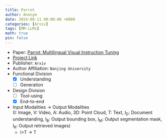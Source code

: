 ```yaml
---
title: Parrot
author: Anonym
date: 2024-08-11 00:00:00 +0800
categories: [Arxiv]
tags: [MM-LLMs]
math: true
pin: false
---
```


- Paper: [Parrot: Multilingual Visual Instruction Tuning](https://arxiv.org/pdf/2406.02539)
- [Project Link](https://github.com/AIDC-AI/Parrot)
- Publisher: `Arxiv`
- Author Affiliation: `Nanjing University`
- Functional Division
  + [x] Understanding
  + [ ] Generation
- Design Division
  + [ ] Tool-using
  + [x] End-to-end
- Input Modalities $\rightarrow$ Output Modalities <br />(I: Image, V: Video, A: Audio, 3D: Point Cloud, T: Text, I<sub>D</sub>: Document understanding, I<sub>B</sub>: Output bounding box, I<sub>M</sub>: Output segmentation mask, I<sub>R</sub>: Output retrieved images)
  + I+T $\rightarrow$ T
